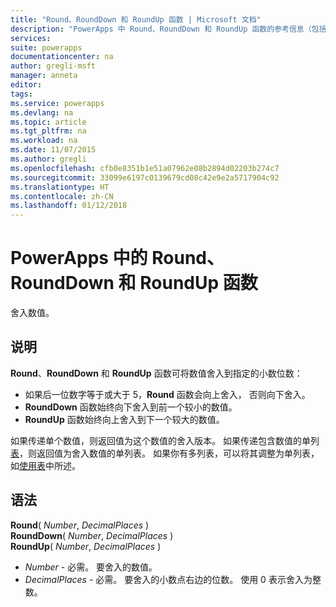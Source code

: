 ```yaml
---
title: "Round、RoundDown 和 RoundUp 函数 | Microsoft 文档"
description: "PowerApps 中 Round、RoundDown 和 RoundUp 函数的参考信息（包括语法）"
services: 
suite: powerapps
documentationcenter: na
author: gregli-msft
manager: anneta
editor: 
tags: 
ms.service: powerapps
ms.devlang: na
ms.topic: article
ms.tgt_pltfrm: na
ms.workload: na
ms.date: 11/07/2015
ms.author: gregli
ms.openlocfilehash: cfb0e8351b1e51a07962e08b2894d02203b274c7
ms.sourcegitcommit: 33099e6197c0139679cd08c42e9e2a5717904c92
ms.translationtype: HT
ms.contentlocale: zh-CN
ms.lasthandoff: 01/12/2018
---
```

# <a name="round-rounddown-and-roundup-functions-in-powerapps"></a>PowerApps 中的 Round、RoundDown 和 RoundUp 函数
舍入数值。

## <a name="description"></a>说明
**Round**、**RoundDown** 和 **RoundUp** 函数可将数值舍入到指定的小数位数：

* 如果后一位数字等于或大于 5，**Round** 函数会向上舍入， 否则向下舍入。
* **RoundDown** 函数始终向下舍入到前一个较小的数值。
* **RoundUp** 函数始终向上舍入到下一个较大的数值。

如果传递单个数值，则返回值为这个数值的舍入版本。  如果传递包含数值的单列[表](../working-with-tables.md)，则返回值为舍入数值的单列表。 如果你有多列表，可以将其调整为单列表，如[使用表](../working-with-tables.md)中所述。

## <a name="syntax"></a>语法
**Round**( *Number*, *DecimalPlaces* )<br>**RoundDown**( *Number*, *DecimalPlaces* )<br>**RoundUp**( *Number*, *DecimalPlaces* )

* *Number* - 必需。 要舍入的数值。
* *DecimalPlaces* - 必需。  要舍入的小数点右边的位数。  使用 0 表示舍入为整数。  

